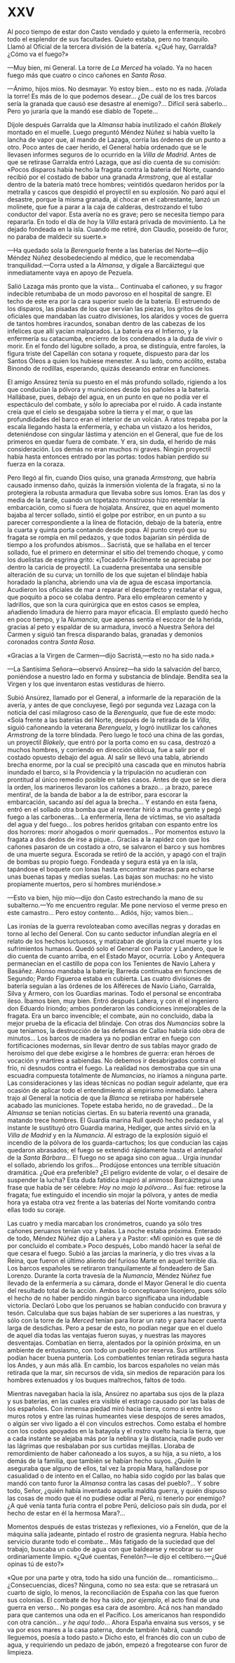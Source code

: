 # XXV

Al poco tiempo de estar don Casto vendado y quieto la enfermería, recobró todo
el esplendor de sus facultades. Quieto estaba, pero no tranquilo. Llamó al
Oficial de la tercera división de la batería. «¿Qué hay, Garralda? ¿Cómo va el
fuego?»

—Muy bien, mi General. La torre de *La Merced* ha volado. Ya no hacen fuego más
que cuatro o cinco cañones en *Santa Rosa*.

—Ánimo, hijos míos. No desmayar. Yo estoy bien... esto no es nada. ¡Volada la
torre! Es más de lo que podemos desear... ¿De cuál de los tres barcos sería la
granada que causó ese desastre al enemigo?... Difícil será saberlo... Pero yo
juraría que la mandó ese diablo de Topete...

Díjole después Garralda que la *Almansa* había inutilizado el cañón *Blakely*
montado en el muelle. Luego preguntó Méndez Núñez si había vuelto la lancha de
vapor que, al mando de Lazaga, corría las órdenes de un punto a otro. Poco
antes de caer herido, el General había ordenado que se le llevasen informes
seguros de lo ocurrido en la *Villa de Madrid*. Antes de que se retirase
Garralda entró Lazaga, que así dio cuenta de su comisión: «Pocos disparos había
hecho la fragata contra la batería del Norte, cuando recibió por el costado de
babor una granada *Armstrong*, que al estallar dentro de la batería mató trece
hombres; veintidós quedaron heridos por la metralla y cascos que despidió el
proyectil en su explosión. No paró aquí el desastre, porque la misma granada,
al chocar en el cabrestante, lanzó un molinete, que fue a parar a la caja de
calderas, destrozando el tubo conductor del vapor.  Esta avería no es grave;
pero se necesita tiempo para repararla. En todo el día de hoy la *Villa* estará
privada de movimiento. La he dejado fondeada en la isla. Cuando me retiré, don
Claudio, poseído de furor, no paraba de maldecir su suerte.»

—Ha quedado sola la *Berenguela* frente a las baterías del Norte—dijo Méndez
Núñez desobedeciendo al médico, que le recomendaba tranquilidad.—Corra usted
a la *Almansa*, y dígale a Barcáiztegui que inmediatamente vaya en apoyo de
Pezuela.

Salió Lazaga más pronto que la vista... Continuaba el cañoneo, y su fragor
indecible retumbaba de un modo pavoroso en el hospital de sangre. El techo de
este era por la cara superior suelo de la batería. El estruendo de los
disparos, las pisadas de los que servían las piezas, los gritos de los
oficiales que mandaban las cuatro divisiones, los alaridos y voces de guerra de
tantos hombres iracundos, sonaban dentro de las cabezas de los infelices que
allí yacían malparados. La batería era el Infierno, y la enfermería su
catacumba, encierro de los condenados a la duda de vivir o morir. En el fondo
del lúgubre sollado, a proa, se distinguía, entre faroles, la figura triste del
Capellán con sotana y roquete, dispuesto para dar los Santos Óleos a quien los
hubiese menester. A su lado, como acólito, estaba Binondo de rodillas,
esperando, quizás deseando entrar en funciones.

El amigo Ansúrez tenía su puesto en el más profundo sollado, rigiendo a los que
conducían la pólvora y municiones desde los pañoles a la batería.  Hallábase,
pues, debajo del agua, en un punto en que no podía ver el espectáculo del
combate, y sólo lo apreciaba por el ruido. A cada instante creía que el cielo
se desgajaba sobre la tierra y el mar, o que las profundidades del barco eran
el interior de un volcán. A ratos trepaba por la escala llegando hasta la
enfermería, y echaba un vistazo a los heridos, deteniéndose con singular
lástima y atención en el General, que fue de los primeros en quedar fuera de
combate. Y era, sin duda, el herido de más consideración. Los demás no eran
muchos ni graves. Ningún proyectil había hasta entonces entrado por las portas:
todos habían perdido su fuerza en la coraza.

Pero llegó al fin, cuando Dios quiso, una granada *Armstrong*, que habría
causado inmenso daño, quizás la inmersión violenta de la fragata, si no la
protegiera la robusta armadura que llevaba sobre sus lomos. Eran las dos
y media de la tarde, cuando un topetazo monstruoso hizo retemblar la
embarcación, como si fuera de hojalata. Ansúrez, que en aquel momento bajaba al
tercer sollado, sintió el golpe por estribor, en un punto a su parecer
correspondiente a la línea de flotación, debajo de la batería, entre la cuarta
y quinta porta contando desde popa. Al punto creyó que su fragata se rompía en
mil pedazos, y que todos bajarían sin pérdida de tiempo a los profundos
abismos... Sacristá, que se hallaba en el tercer sollado, fue el primero en
determinar el sitio del tremendo choque, y como los duelistas de esgrima gritó:
«¡Tocado!» Fácilmente se apreciaba por dentro la caricia de proyectil.  La
cuaderna presentaba una sensible alteración de su curva; un tornillo de los que
sujetan el blindaje había horadado la plancha, abriendo una vía de agua de
escasa importancia. Acudieron los oficiales de mar a reparar el desperfecto
y restañar el agua, que poquito a poco se colaba dentro. Para ello emplearon
cemento y ladrillos, que son la cura quirúrgica que en estos casos se emplea,
añadiendo limadura de hierro para mayor eficacia. El emplasto quedó hecho en
poco tiempo, y la *Numancia*, que apenas sentía el escozor de la herida,
gracias al peto y espaldar de su armadura, invocó a Nuestra Señora del Carmen
y siguió tan fresca disparando balas, granadas y demonios coronados contra
*Santa Rosa*.

«Gracias a la Virgen de Carmen—dijo Sacristá,—esto no ha sido nada.»

—La Santísima Señora—observó Ansúrez—ha sido la salvación del barco, poniéndose
a nuestro lado en forma y substancia de blindaje. Bendita sea la Virgen y los
que inventaron estas vestiduras de hierro.

Subió Ansúrez, llamado por el General, a informarle de la reparación de la
avería, y antes de que concluyese, llegó por segunda vez Lazaga con la noticia
del casi milagroso caso de la *Berenguela*, que fue de este modo: «Sola frente
a las baterías del Norte, después de la retirada de la *Villa*, siguió
cañoneando la veterana *Berenguela*, y logró inutilizar los cañones *Armstrong*
de la torre blindada. Pero luego le tocó una china de las gordas, un proyectil
*Blakely*, que entró por la porta como en su casa, destrozó a muchos hombres,
y corriendo en dirección oblicua, fue a salir por el costado opuesto debajo del
agua. Al salir se llevó una tabla, abriendo brecha enorme, por la cual se
precipitó una cascada que en minutos habría inundado el barco, si la
Providencia y la tripulación no acudieran con prontitud al único remedio
posible en tales casos. Antes de que se les diera la orden, los marineros
llevaron los cañones a brazo... ¡a brazo, parece mentira!, de la banda de babor
a la de estribor, para escorar la embarcación, sacando así del agua la
brecha... Y estando en esta faena, entró en el sollado otra bomba que al
reventar hirió a mucha gente y pegó fuego a las carboneras... La enfermería,
llena de víctimas, se vio asaltada del agua y del fuego... los pobres heridos
gritaban con espanto entre los dos horrores: morir ahogados o morir quemados...
Por momentos estuvo la fragata a dos dedos de irse a pique... Gracias a la
rapidez con que los cañones pasaron de un costado a otro, se salvaron el barco
y sus hombres de una muerte segura. Escorada se retiró de la acción, y apagó
con el trajín de bombas su propio fuego. Fondeada y segura está ya en la isla,
tapándose el boquete con lonas hasta encontrar maderas para echarse unas buenas
tapas y medias suelas. Las bajas son muchas: no he visto propiamente muertos,
pero sí hombres muriéndose.»

—Esto va bien, hijo mío—dijo don Casto estrechando la mano de su subalterno.—Yo
me encuentro regular. Me pone nervioso el verme preso en este camastro... Pero
estoy contento... Adiós, hijo; vamos bien...

Las ironías de la guerra revoloteaban como avecillas negras y doradas en torno
al lecho del General. Con su canto seductor infundían alegría en el relato de
los hechos luctuosos, y matizaban de gloria la cruel muerte y los sufrimientos
humanos. Quedó solo el General con Pastor y Landero, que le dio cuenta de
cuanto arriba, en el Estado Mayor, ocurría. Lobo y Antequera permanecían en el
castillo de popa con los Tenientes de Navío Lahera y Basáñez. Alonso mandaba la
batería; Barreda continuaba en funciones de Segundo; Pardo Figueroa estaba en
cubierta. Las cuatro divisiones de batería seguían a las órdenes de los
Alféreces de Navío Liaño, Garralda, Silva y Armero, con los Guardias marinas.
Todo el personal se encontraba ileso. Íbamos bien, muy bien. Entró después
Lahera, y con él el ingeniero don Eduardo Iriondo; ambos ponderaron las
condiciones inmejorables de la fragata. Era un barco invencible; el combate,
aún no concluido, daba la mejor prueba de la eficacia del blindaje. Con otras
dos *Numancias* sobre la que teníamos, la destrucción de las defensas de Callao
habría sido obra de minutos... Los barcos de madera ya no podían entrar en
fuego con fortificaciones modernas, sin llevar dentro de sus tablas mayor grado
de heroísmo del que debe exigirse a le hombres de guerra: eran héroes de
vocación y mártires a sabiendas. No debemos ir desabrigados contra el frío, ni
desnudos contra el fuego. La realidad nos demostraba que sin una escuadra
compuesta totalmente de *Numancias*, no iríamos a ninguna parte. Las
consideraciones y las ideas técnicas no podían seguir adelante, que era ocasión
de aplicar todo el entendimiento al empirismo inmediato. Lahera trajo al
General la noticia de que la *Blanca* se retiraba por habérsele acabado las
municiones. Topete estaba herido, no de gravedad... De la *Almansa* se tenían
noticias ciertas. En su batería reventó una granada, matando trece hombres. El
Guardia marina Rull quedó hecho pedazos, y al instante le sustituyó otro
Guardia marina, Hediger, que antes sirvió en la *Villa de Madrid* y en la
*Numancia*. Al estrago de la explosión siguió el incendio de la pólvora de los
guarda-cartuchos; los que conducían las cajas quedaron abrasados; el fuego se
extendió rápidamente hasta el antepañol de la *Santa Bárbara*... El fuego no se
apaga sino con agua... Urgía inundar el sollado, abriendo los grifos...
Prodújose entonces una terrible situación dramática. ¿Qué era preferible? ¿El
peligro evidente de volar, o el desaire de suspender la lucha?  Esta duda
fatídica inspiró al animoso Barcáiztegui una frase que había de ser célebre:
*Hoy no mojo la pólvora*... Así fue: retirose la fragata; fue extinguido el
incendio sin mojar la pólvora, y antes de media hora ya estaba otra vez frente
a las baterías del Norte vomitando contra ellas todo su coraje.

Las cuatro y media marcaban los cronómetros, cuando ya sólo tres cañones
peruanos tenían voz y balas. La noche estaba próxima. Enterado de todo, Méndez
Núñez dijo a Lahera y a Pastor: «Mi opinión es que se dé por concluido el
combate.» Poco después, Lobo mandó hacer la señal de que cesara el fuego. Subió
a las jarcias la marinería, y dio tres vivas a la Reina, que fueron el último
aliento del furioso Marte en aquel terrible día. Los barcos españoles se
retiraron tranquilamente al fondeadero de San Lorenzo.  Durante la corta
travesía de la *Numancia*, Méndez Núñez fue llevado de la enfermería a su
cámara, donde el Mayor General le dio cuenta del resultado total de la acción.
Ambos lo conceptuaron lisonjero, pues sólo el hecho de no haber perdido ningún
barco significaba una indudable victoria. Declaró Lobo que los peruanos se
habían conducido con bravura y tesón. Calculaba que sus bajas habían de ser
superiores a las nuestras, y sólo con la torre de la *Merced* tenían para
llorar un rato y para hacer cuenta larga de desdichas. Pero a pesar de esto, no
podían negar que en el duelo de aquel día todas las ventajas fueron suyas,
y nuestras las mayores desventajas. Combatían en tierra, alentados por la
opinión próxima, en un ambiente de entusiasmo, con todo un pueblo por reserva.
Sus artilleros podían hacer buena puntería. Los combatientes tenían retirada
segura hasta los Andes, y aun más allá. En cambio, los barcos españoles no
veían más retirada que la mar, sin recursos de vida, sin medios de reparación
para los hombres extenuados y los buques maltrechos, faltos de todo.

Mientras navegaban hacia la isla, Ansúrez no apartaba sus ojos de la plaza
y sus baterías, en las cuales era visible el estrago causado por las balas de
los españoles. Con inmensa piedad miró hacia tierra, como si entre los muros
rotos y entre las ruinas humeantes viese despojos de seres amados, o algún ser
vivo ligado a él con vínculos estrechos. Como estaba el hombre con los codos
apoyados en la batayola y el rostro vuelto hacia la tierra, que a cada instante
se alejaba más por la neblina y la distancia, nadie pudo ver las lágrimas que
resbalaban por sus curtidas mejillas. Lloraba de remordimiento de haber
cañoneado a los suyos, a su hija, a su nieto, a los demás de la familia, que
también se habían hecho suyos. ¿Quién le aseguraba que alguno de ellos, tal vez
la propia Mara, hallándose por casualidad o de intento en el Callao, no había
sido cogido por las balas que mandó con tanto furor la *Almansa* contra las
casas del pueblo?... Y sobre todo, Señor, ¿quién había inventado aquella
maldita guerra, y quién dispuso las cosas de modo que él no pudiese odiar al
Perú, ni tenerlo por enemigo? ¿A qué venía tanta furia contra el pobre Perú,
delicioso país sin duda, por el hecho de estar en él la hermosa Mara?...

Momentos después de estas tristezas y reflexiones, vio a Fenelón, que de la
máquina salía jadeante, pintado el rostro de grasienta negrura. Había hecho
servicio durante todo el combate... Más fatigado de la suciedad que del
trabajo, buscaba un cubo de agua con que baldearse y recobrar su ser
ordinariamente limpio. «¿Qué cuentas, Fenelón?—le dijo el celtíbero.—¿Qué
opinas tú de esto?»

«Que por una parte y otra, todo ha sido una función de... romanticismo...
¿Consecuencias, dices? Ninguna, como no sea esta: que se retrasará un cuarto de
siglo, lo menos, la reconciliación de España con las que fueron sus colonias.
El combate de hoy ha sido, *por ejemplo*, el acto final de una guerra en
verso... No pongas esa cara de asombro. Acá nos han mandado para que cantemos
una oda en el Pacífico. Los americanos han respondido con otra canción... *y he
aquí todo*... Ahora España envaina sus versos, y se va por esos mares a la casa
paterna, donde también habrá, cuando lleguemos, poesía a todo pasto.» Dicho
esto, el francés dio con un cubo de agua, y requiriendo un pedazo de jabón,
empezó a fregotearse con furor de limpieza.
